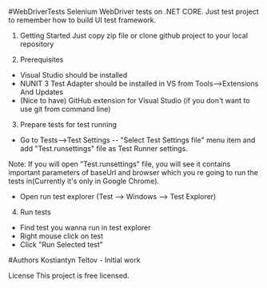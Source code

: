 #WebDriverTests
Selenium WebDriver tests on .NET CORE. Just test project to remember how to build UI test framework. 

1. Getting Started
Just copy zip file or clone github project to your local repository

2. Prerequisites
- Visual Studio should be installed
- NUNIT 3 Test Adapter should be installed in VS from Tools-->Extensions And Updates
- (Nice to have) GitHub extension for Visual Studio (if you don't want to use git from command line)  

3. Prepare tests for test running
- Go to Tests-->Test Settings -- "Select Test Settings file" menu item and add "Test.runsettings" file as Test Runner settings. 

Note: If you will open "Test.runsettings" file, you will see it contains important parameters of baseUrl and browser which you
re going to run the tests in(Currently it's only in Google Chrome). 

- Open run test explorer (Test --> Windows --> Test Explorer)

4. Run tests

- Find test you wanna run in test explorer
- Right mouse click on test 
- Click "Run Selected test"



#Authors
Kostiantyn Teltov - Initial work

License
This project is free licensed. 


